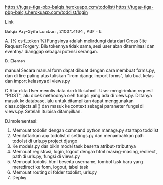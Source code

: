 https://tugas-tiga-pbp-balqis.herokuapp.com/todolist/
https://tugas-tiga-pbp-balqis.herokuapp.com/todolist/login

Link

Balqis Asy-Syifa Lumbun , 2106751184 , PBP - E

A. {% csrf_token %} 
Fungsinya adalah melindungi data dari Cross Site Request Forgery.  Bila tokennya tidak sama, sesi user akan diterminasi dan eventnya dianggap sebagai potensi serangan.

B. Elemen <form> manual
Secara manual form dapat dibuat dengan cara membuat forms.py, dan di line paling atas tuliskan "from django import forms", lalu buat kelas dan import kelasnya di views.py.

C.Alur data
User menulis data dan klik submit. User mengirimkan request "POST", lalu dicek methodnya oleh fungsi yang ada di views.py. Datanya masuk ke database, lalu untuk ditampilkan dapat menggunakan class.objects.all() dan masuk ke context sebagai parameter fungsi di views.py. Setelah itu bisa ditampilkan.

D.Implementasi:
1. Membuat todolist dengan command python manage.py startapp todolist
2. Mendaftarkan app todolist di settings.py dan menambahkan path todolist di urls.py project django
3. Ke models.py dan bikin model task beserta atribut-atributnya
4. Membuat registrasi, login, logout dengan html masing-masing, redirect, path di urls.py, fungsi di views.py
5. Memboat todolist.html beserta username, tombol task baru yang meredirect ke form, logout, tabel task
6. Membuat routing di folder todolist, urls.py
7. Deploy
